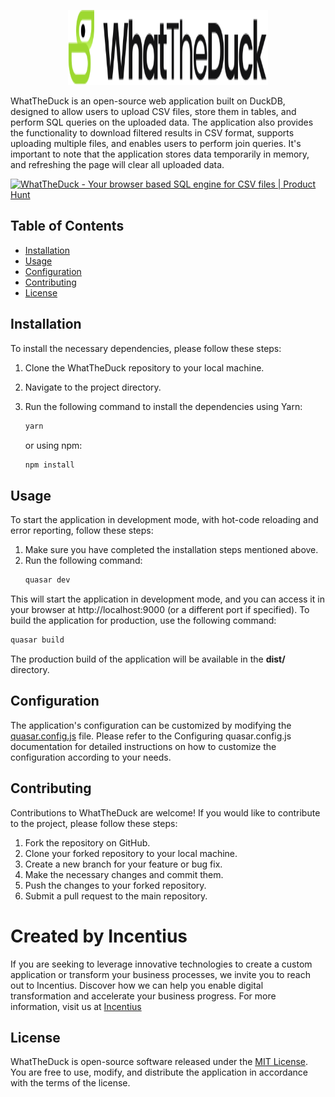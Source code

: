 <p align="center">
  <img src="/public/logo3.svg" alt="Image Description" height="120px" width="320px" />
</p>



WhatTheDuck is an open-source web application built on DuckDB, designed to allow users to upload CSV files, store them
in tables, and perform SQL queries on the uploaded data. The application also provides the functionality to download
filtered results in CSV format, supports uploading multiple files, and enables users to perform join queries. It's
important to note that the application stores data temporarily in memory, and refreshing the page will clear all
uploaded data.

<a href="https://www.producthunt.com/posts/whattheduck?utm_source=badge-featured&utm_medium=badge&utm_souce=badge-whattheduck" target="_blank"><img src="https://api.producthunt.com/widgets/embed-image/v1/featured.svg?post_id=404278&theme=light" alt="WhatTheDuck - Your&#0032;browser&#0032;based&#0032;SQL&#0032;engine&#0032;for&#0032;CSV&#0032;files | Product Hunt" style="width: 250px; height: 54px;" width="250" height="54" /></a>

## Table of Contents

- [Installation](#installation)
- [Usage](#usage)
- [Configuration](#configuration)
- [Contributing](#contributing)
- [License](#license)

## Installation

To install the necessary dependencies, please follow these steps:

1. Clone the WhatTheDuck repository to your local machine.
2. Navigate to the project directory.
3. Run the following command to install the dependencies using Yarn:
   ```bash
   yarn
   ```
   or using npm:

   ```bash
   npm install
   ```

## Usage

To start the application in development mode, with hot-code reloading and error reporting, follow these steps:

1. Make sure you have completed the installation steps mentioned above.
2. Run the following command:
    ```bash
    quasar dev
    ```

This will start the application in development mode, and you can access it in your browser at http://localhost:9000 (or
a different port if specified).
To build the application for production, use the following command:

   ```bash
   quasar build
  ```

The production build of the application will be available in the **dist/** directory.

## Configuration

The application's configuration can be customized by modifying
the [quasar.config.js](https://v2.quasar.dev/quasar-cli-vite/quasar-config-js) file. Please refer to the Configuring
quasar.config.js documentation for detailed instructions on how to customize the configuration according to your needs.

## Contributing

Contributions to WhatTheDuck are welcome! If you would like to contribute to the project, please follow these steps:

1. Fork the repository on GitHub.
2. Clone your forked repository to your local machine.
3. Create a new branch for your feature or bug fix.
4. Make the necessary changes and commit them.
5. Push the changes to your forked repository.
6. Submit a pull request to the main repository.

# Created by Incentius

If you are seeking to leverage innovative technologies to create a custom application or transform your business
processes, we invite you to reach out to Incentius. Discover how we can help you enable digital transformation and
accelerate your business progress. For more information, visit us at [Incentius](https://incentius.com)

## License

WhatTheDuck is open-source software released under the [MIT License](./LICENSE.md). You are free to use, modify, and
distribute the
application in accordance with the terms of the license.
